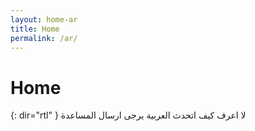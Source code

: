 ```yaml
---
layout: home-ar
title: Home
permalink: /ar/
---
```


# Home

{: dir="rtl" }
لا اعرف كيف اتحدث العربية يرجى ارسال المساعدة

